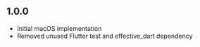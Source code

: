 ## 1.0.0

- Initial macOS implementation
- Removed unused Flutter test and effective_dart dependency